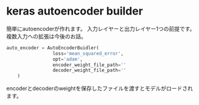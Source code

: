 # keras autoencoder builder
簡単にautoencoderが作れます。
入力レイヤーと出力レイヤー1つの前提です。
複数入力への拡張は今後のお話。

```python
auto_encoder = AutoEncoderBuidler(
                 loss='mean_squared_error',
                 opt='adam',
                 encoder_weight_file_path=''
                 decoder_weight_file_path=''
	)
```

encoderとdecoderのweightを保存したファイルを渡すとモデルがロードされます。
